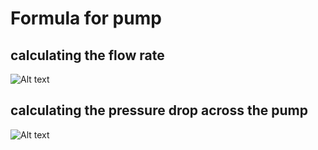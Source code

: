 # Formula for pump

## calculating the flow rate
![Alt text](image-3.png)

## calculating the pressure drop across the pump
![Alt text](image-1.png)
